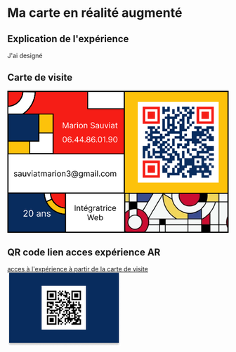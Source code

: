 # Ma carte en réalité augmenté

## Explication de l'expérience

J'ai designé

## Carte de visite

![alt text](assets/card/carte-recto.png "Title")

## QR code lien acces expérience AR

[acces à l'expérience à partir de la carte de visite](https://marionsauviat.github.io/aframecard/ "Titre")   
![alt text](assets/card/carte-verso.png "Title")
